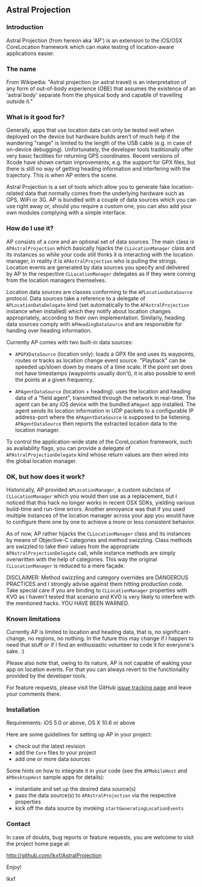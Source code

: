 ## Astral Projection


### Introduction

Astral Projection (from hereon aka 'AP') is an extension to the iOS/OSX CoreLocation framework which can make testing of location-aware applications easier.


### The name

From Wikipedia: "Astral projection (or astral travel) is an interpretation of any form of out-of-body experience (OBE) that assumes the existence of an 'astral body' separate from the physical body and capable of travelling outside it."


### What is it good for?

Generally, apps that use location data can only be tested well when deployed on the device but hardware builds aren't of much help if the wandering "range" is limited to the length of the USB cable (e.g. in case of on-device debugging). Unfortunately, the developer tools traditionally offer very basic facilities for returning GPS coordinates. Recent versions of Xcode have shown certain improvements, e.g. the support for GPX files, but there is still no way of getting heading information and interfering with the trajectory. This is when AP enters the scene.

Astral Projection is a set of tools which allow you to generate fake location-related data that normally comes from the underlying hardware such as GPS, WiFi or 3G. AP is bundled with a couple of data sources which you can use right away or, should you require a custom one, you can also add your own modules complying with a simple interface. 


### How do I use it?

AP consists of a core and an optional set of data sources. The main class is `APAstralProjection` which basically hijacks the `CLLocationManager` class and its instances so while your code still thinks it is interacting with the location manager, in reality it is `APAstralProjection` who is pulling the strings. Location events are generated by data sources you specify and delivered by AP to the respective `CLLocationManager` delegates as if they were coming from the location managers themselves.

Location data sources are classes conforming to the `APLocationDataSource` protocol. Data sources take a reference to a delegate of `APLocationDataDelegate` kind (set automatically to the `APAstralProjection` instance when installed) which they notify about location changes appropriately, according to their own implementation. Similarly, heading data sources comply with `APHeadingDataSource` and are responsible for handing over heading information.

Currently AP comes with two built-in data sources:

- `APGPXDataSource` (location only): loads a GPX file and uses its waypoints, routes or tracks as location change event source. "Playback" can be speeded up/slown down by means of a time scale. If the point set does not have timestamps (waypoints usually don't), it is also possible to emit the points at a given frequency.

- `APAgentDataSource` (location + heading): uses the location and heading data of a "field agent", transmitted through the network in real-time. The agent can be any iOS device with the bundled `APAgent` app installed. The agent sends its location information in UDP packets to a configurable IP address-port where the `APAgentDataSource` is supposed to be listening. `APAgentDataSource` then reports the extracted location data to the location manager.

To control the application-wide state of the CoreLocation framework, such as availability flags, you can provide a delegate of `APAstralProjectionDelegate` kind whose return values are then wired into the global location manager.


### OK, but how does it work?

Historically, AP provided `APLocationManager`, a custom subclass of `CLLocationManager` which you would then use as a replacement, but I noticed that this hack no longer works in recent OSX SDKs, yielding various build-time and run-time errors. Another annoyance was that if you used multiple instances of the location manager across your app you would have to configure them one by one to achieve a more or less consistent behavior. 

As of now, AP rather hijacks the `CLLocationManager` class and its instances by means of Objective-C categories and method swizzling. Class methods are swizzled to take their values from the appropriate `APAstralProjectionDelegate` call, while instance methods are simply overwritten with the help of categories. This way the original `CLLocationManager` is reduced to a mere façade.

DISCLAIMER: Method swizzling and category overrides are DANGEROUS PRACTICES and I strongly advise against them hitting production code. Take special care if you are binding to `CLLocationManager` properties with KVO as I haven't tested that scenario and KVO is very likely to interfere with the mentioned hacks. YOU HAVE BEEN WARNED.


### Known limitations

Currently AP is limited to location and heading data, that is, no significant-change, no regions, no nothing. In the future this may change if I happen to need that stuff or if I find an enthusiastic volunteer to code it for everyone's sake. :)

Please also note that, owing to its nature, AP is not capable of waking your app on location events. For that you can always revert to the functionality provided by the developer tools.

For feature requests, please visit the GitHub [issue tracking page](https://github.com/lkxf/AstralProjection/issues) and leave your comments there.


### Installation

Requirements: iOS 5.0 or above, OS X 10.6 or above

Here are some guidelines for setting up AP in your project:
- check out the latest revision
- add the `Core` files to your project 
- add one or more data sources

Some hints on how to integrate it in your code (see the `APMobileHost` and `APDesktopHost` sample apps for details):
- instantiate and set up the desired data source(s)
- pass the data source(s) to `APAstralProjection` via the respective properties
- kick off the data source by invoking `startGeneratingLocationEvents`


### Contact

In case of doubts, bug reports or feature requests, you are welcome to visit the project home page at:

http://github.com/lkxf/AstralProjection



Enjoy!

lkxf



